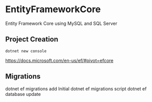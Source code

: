 # EntityFrameworkCore

Entity Framework Core using MySQL and SQL Server

## Project Creation

```
dotnet new console
```

https://docs.microsoft.com/en-us/ef/#pivot=efcore

## Migrations

dotnet ef migrations add Initial
dotnet ef migrations script
dotnet ef database update